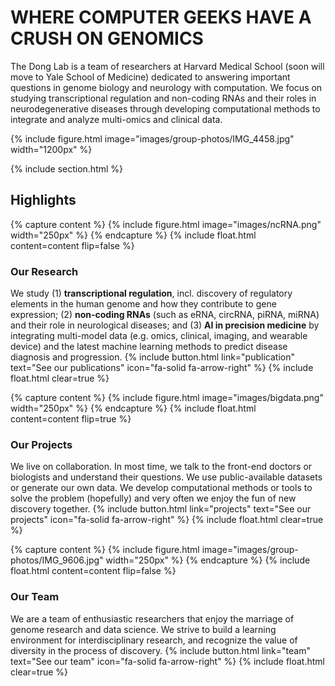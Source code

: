 ---
---

# WHERE COMPUTER GEEKS HAVE A CRUSH ON GENOMICS

The Dong Lab is a team of researchers at Harvard Medical School (soon will move to Yale School of Medicine) dedicated to answering important questions in genome biology and neurology with computation. We focus on studying transcriptional regulation and non-coding RNAs and their roles in neurodegenerative diseases through developing computational methods to integrate and analyze multi-omics and clinical data. 

{%
  include figure.html
  image="images/group-photos/IMG_4458.jpg"
  width="1200px"
%}

{% include section.html %}

## Highlights

{% capture content %}
{% include figure.html image="images/ncRNA.png" width="250px" %}
{% endcapture %}
{% include float.html content=content flip=false %}
### Our Research
We study (1) **transcriptional regulation**, incl. discovery of regulatory elements in the human genome and how they contribute to gene expression; (2) **non-coding RNAs** (such as eRNA, circRNA, piRNA, miRNA) and their role in neurological diseases; and (3) **AI in precision medicine** by integrating multi-model data (e.g. omics, clinical, imaging, and wearable device) and the latest machine learning methods to predict disease diagnosis and progression. 
{% include button.html link="publication" text="See our publications" icon="fa-solid fa-arrow-right" %}
{% include float.html clear=true %}




{% capture content %}
{% include figure.html image="images/bigdata.png" width="250px" %}
{% endcapture %}
{% include float.html content=content flip=true %}
### Our Projects
We live on collaboration. In most time, we talk to the front-end doctors or biologists and understand their questions. We use public-available datasets or generate our own data. We develop computational methods or tools to solve the problem (hopefully) and very often we enjoy the fun of new discovery together. 
{% include button.html link="projects" text="See our projects" icon="fa-solid fa-arrow-right" %}
{% include float.html clear=true %}



{% capture content %}
{% include figure.html image="images/group-photos/IMG_9606.jpg" width="250px" %}
{% endcapture %}
{% include float.html content=content flip=false %}
### Our Team
We are a team of enthusiastic researchers that enjoy the marriage of genome research and data science. We strive to build a learning environment for interdisciplinary research, and recognize the value of diversity in the process of discovery. 
{% include button.html link="team" text="See our team" icon="fa-solid fa-arrow-right" %}
{% include float.html clear=true %}